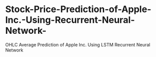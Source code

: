 # Stock-Price-Prediction-of-Apple-Inc.-Using-Recurrent-Neural-Network-
OHLC Average Prediction of Apple Inc. Using LSTM Recurrent Neural Network
